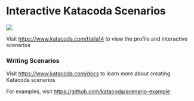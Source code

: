 # Interactive Katacoda Scenarios

[![](http://shields.katacoda.com/katacoda/ttalla14/count.svg)](https://www.katacoda.com/ttalla14 "Get your profile on Katacoda.com")

Visit https://www.katacoda.com/ttalla14 to view the profile and interactive scenarios

### Writing Scenarios
Visit https://www.katacoda.com/docs to learn more about creating Katacoda scenarios

For examples, visit https://github.com/katacoda/scenario-example
